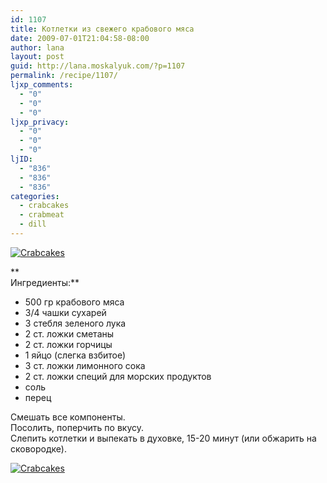 ```yaml
---
id: 1107
title: Котлетки из свежего крабового мяса
date: 2009-07-01T21:04:58-08:00
author: lana
layout: post
guid: http://lana.moskalyuk.com/?p=1107
permalink: /recipe/1107/
ljxp_comments:
  - "0"
  - "0"
  - "0"
ljxp_privacy:
  - "0"
  - "0"
  - "0"
ljID:
  - "836"
  - "836"
  - "836"
categories:
  - crabcakes
  - crabmeat
  - dill
---
```

<a class="flickr-image alignnone" title="Crabcakes" href="http://www.flickr.com/photos/67405678@N00/3680794522/" target="_blank"><img src="http://farm4.static.flickr.com/3599/3680794522_fcb44ef853.jpg" alt="Crabcakes" /></a>

**  
Ингредиенты:**  
* 500 гр крабового мяса  
* 3/4 чашки сухарей  
* 3 стебля зеленого лука  
* 2 ст. ложки сметаны  
* 2 ст. ложки горчицы  
* 1 яйцо (слегка взбитое)  
* 3 ст. ложки лимонного сока  
* 2 ст. ложки специй для морских продуктов  
* соль  
* перец

Смешать все компоненты.  
Посолить, поперчить по вкусу.  
Слепить котлетки и выпекать в духовке, 15-20 минут (или обжарить на сковородке).

<a class="flickr-image alignnone" title="Crabcakes" href="http://www.flickr.com/photos/67405678@N00/3679979805/" target="_blank"><img src="http://farm3.static.flickr.com/2629/3679979805_cd6b24cdd4.jpg" alt="Crabcakes" /></a>